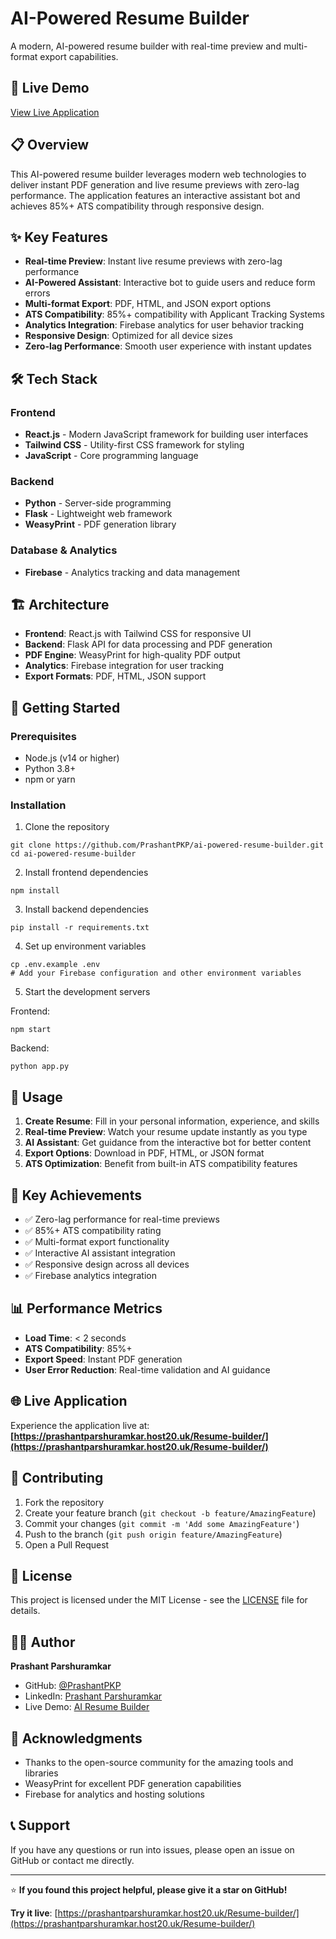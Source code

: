 # AI-Powered Resume Builder

A modern, AI-powered resume builder with real-time preview and multi-format export capabilities.

## 🚀 Live Demo
[View Live Application](https://prashantparshuramkar.host20.uk/Resume-builder/)

## 📋 Overview

This AI-powered resume builder leverages modern web technologies to deliver instant PDF generation and live resume previews with zero-lag performance. The application features an interactive assistant bot and achieves 85%+ ATS compatibility through responsive design.

## ✨ Key Features

- **Real-time Preview**: Instant live resume previews with zero-lag performance
- **AI-Powered Assistant**: Interactive bot to guide users and reduce form errors
- **Multi-format Export**: PDF, HTML, and JSON export options
- **ATS Compatibility**: 85%+ compatibility with Applicant Tracking Systems
- **Analytics Integration**: Firebase analytics for user behavior tracking
- **Responsive Design**: Optimized for all device sizes
- **Zero-lag Performance**: Smooth user experience with instant updates

## 🛠️ Tech Stack

### Frontend
- **React.js** - Modern JavaScript framework for building user interfaces
- **Tailwind CSS** - Utility-first CSS framework for styling
- **JavaScript** - Core programming language

### Backend
- **Python** - Server-side programming
- **Flask** - Lightweight web framework
- **WeasyPrint** - PDF generation library

### Database & Analytics
- **Firebase** - Analytics tracking and data management

## 🏗️ Architecture

- **Frontend**: React.js with Tailwind CSS for responsive UI
- **Backend**: Flask API for data processing and PDF generation
- **PDF Engine**: WeasyPrint for high-quality PDF output
- **Analytics**: Firebase integration for user tracking
- **Export Formats**: PDF, HTML, JSON support

## 🚀 Getting Started

### Prerequisites
- Node.js (v14 or higher)
- Python 3.8+
- npm or yarn

### Installation

1. Clone the repository
```
git clone https://github.com/PrashantPKP/ai-powered-resume-builder.git
cd ai-powered-resume-builder
```

2. Install frontend dependencies
```
npm install
```

3. Install backend dependencies
```
pip install -r requirements.txt
```

4. Set up environment variables
```
cp .env.example .env
# Add your Firebase configuration and other environment variables
```

5. Start the development servers

Frontend:
```
npm start
```

Backend:
```
python app.py
```

## 📱 Usage

1. **Create Resume**: Fill in your personal information, experience, and skills
2. **Real-time Preview**: Watch your resume update instantly as you type
3. **AI Assistant**: Get guidance from the interactive bot for better content
4. **Export Options**: Download in PDF, HTML, or JSON format
5. **ATS Optimization**: Benefit from built-in ATS compatibility features

## 🎯 Key Achievements

- ✅ Zero-lag performance for real-time previews
- ✅ 85%+ ATS compatibility rating
- ✅ Multi-format export functionality
- ✅ Interactive AI assistant integration
- ✅ Responsive design across all devices
- ✅ Firebase analytics integration

## 📊 Performance Metrics

- **Load Time**: < 2 seconds
- **ATS Compatibility**: 85%+
- **Export Speed**: Instant PDF generation
- **User Error Reduction**: Real-time validation and AI guidance

## 🌐 Live Application

Experience the application live at: **[https://prashantparshuramkar.host20.uk/Resume-builder/](https://prashantparshuramkar.host20.uk/Resume-builder/)**

## 🤝 Contributing

1. Fork the repository
2. Create your feature branch (`git checkout -b feature/AmazingFeature`)
3. Commit your changes (`git commit -m 'Add some AmazingFeature'`)
4. Push to the branch (`git push origin feature/AmazingFeature`)
5. Open a Pull Request

## 📝 License

This project is licensed under the MIT License - see the [LICENSE](LICENSE) file for details.

## 👨‍💻 Author

**Prashant Parshuramkar**
- GitHub: [@PrashantPKP](https://github.com/PrashantPKP)
- LinkedIn: [Prashant Parshuramkar](https://www.linkedin.com/in/prashantpkp/)
- Live Demo: [AI Resume Builder](https://prashantparshuramkar.host20.uk/Resume-builder/)

## 🙏 Acknowledgments

- Thanks to the open-source community for the amazing tools and libraries
- WeasyPrint for excellent PDF generation capabilities
- Firebase for analytics and hosting solutions

## 📞 Support

If you have any questions or run into issues, please open an issue on GitHub or contact me directly.

---

⭐ **If you found this project helpful, please give it a star on GitHub!**

**Try it live**: [https://prashantparshuramkar.host20.uk/Resume-builder/](https://prashantparshuramkar.host20.uk/Resume-builder/)
